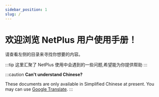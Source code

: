 ```yaml
---
sidebar_position: 1
slug: /
---
```


# 欢迎浏览 NetPlus 用户使用手册！

请查看左侧的目录来寻找你想要的内容。

:::tip
这里汇聚了 NetPlus 使用中会遇到的一些问题,希望能为你提供帮助
:::

:::caution
**Can't understand Chinese?**

These documents are only available in Simplified Chinese at present. You may can use [Google Translate](https://translate.google.com/).
:::
